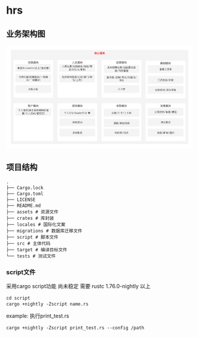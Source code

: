 # hrs

## 业务架构图
<img src="https://raw.githubusercontent.com/zhangyemengren/hrs_server/main/assets/business_arch.png" alt="业务架构图">

## 项目结构
```
.
├── Cargo.lock
├── Cargo.toml
├── LICENSE
├── README.md
├── assets # 资源文件
├── crates # 库封装
├── locales # 国际化文案
├── migrations # 数据库迁移文件
├── script # 脚本文件
├── src # 主体代码
├── target # 编译目标文件
└── tests # 测试文件
```

### script文件
采用cargo script功能 尚未稳定 需要 rustc 1.76.0-nightly 以上
```run
cd script
cargo +nightly -Zscript name.rs
```
example: 执行print_test.rs
```
cargo +nightly -Zscript print_test.rs --config /path
```
